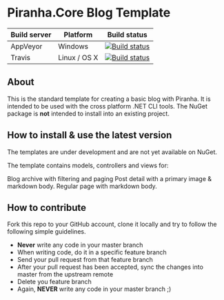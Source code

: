 # Piranha.Core Blog Template

| Build server | Platform     | Build status |
|--------------|--------------|--------------|
| AppVeyor     | Windows      | [![Build status](https://ci.appveyor.com/api/projects/status/9x5aox0my9khjxni?svg=true)](https://ci.appveyor.com/project/tidyui/piranha-core-blog) |
| Travis       | Linux / OS X | [![Build status](https://travis-ci.org/PiranhaCMS/piranha.core.blog.svg?branch=master)](https://travis-ci.org/PiranhaCMS/piranha.core.blog) |

## About

This is the standard template for creating a basic blog with Piranha. It is 
intended to be used with the cross platform .NET CLI tools. The NuGet package is 
**not** intended to install into an existing project.

## How to install & use the latest version

The templates are under development and are not yet available on NuGet.

The template contains models, controllers and views for:

Blog archive with filtering and paging
Post detail with a primary image &amp; markdown body.
Regular page with markdown body.

## How to contribute

Fork this repo to your GitHub account, clone it locally and try to follow
the following simple guidelines.

* **Never** write any code in your master branch
* When writing code, do it in a specific feature branch
* Send your pull request from that feature branch
* After your pull request has been accepted, sync the changes into master from the upstream remote
* Delete you feature branch
* Again, **NEVER** write any code in your master branch ;)